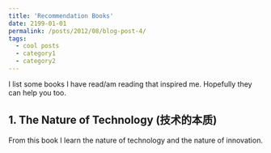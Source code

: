```yaml
---
title: 'Recommendation Books'
date: 2199-01-01
permalink: /posts/2012/08/blog-post-4/
tags:
  - cool posts
  - category1
  - category2
---
```


I list some books I have read/am reading that inspired me. 
Hopefully they can help you too.

## 1. The Nature of Technology (技术的本质)

From this book I learn the nature of technology and the nature of innovation.